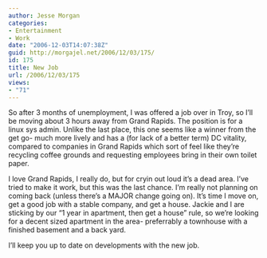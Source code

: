 ```yaml
---
author: Jesse Morgan
categories:
- Entertainment
- Work
date: "2006-12-03T14:07:38Z"
guid: http://morgajel.net/2006/12/03/175/
id: 175
title: New Job
url: /2006/12/03/175
views:
- "71"
---
```


So after 3 months of unemployment, I was offered a job over in Troy, so I’ll be moving about 3 hours away from Grand Rapids. The position is for a linux sys admin. Unlike the last place, this one seems like a winner from the get go- much more lively and has a (for lack of a better term) DC vitality, compared to companies in Grand Rapids which sort of feel like they’re recycling coffee grounds and requesting employees bring in their own toilet paper.

I love Grand Rapids, I really do, but for cryin out loud it’s a dead area. I’ve tried to make it work, but this was the last chance. I’m really not planning on coming back (unless there’s a MAJOR change going on). It’s time I move on, get a good job with a stable company, and get a house. Jackie and I are sticking by our “1 year in apartment, then get a house” rule, so we’re looking for a decent sized apartment in the area- preferrably a townhouse with a finished basement and a back yard.

I’ll keep you up to date on developments with the new job.
